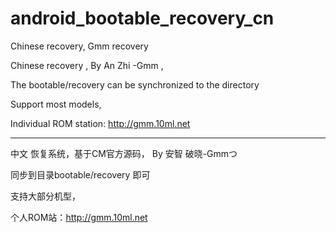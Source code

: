android_bootable_recovery_cn
=================================

Chinese recovery, Gmm recovery

Chinese recovery , By An Zhi -Gmm ,

The bootable/recovery can be synchronized to the directory

Support most models,

Individual ROM station: http://gmm.10ml.net

--------------------------------------------

中文 恢复系统，基于CM官方源码， By 安智 破晓-Gmmつ

同步到目录bootable/recovery 即可

支持大部分机型，

个人ROM站：http://gmm.10ml.net

